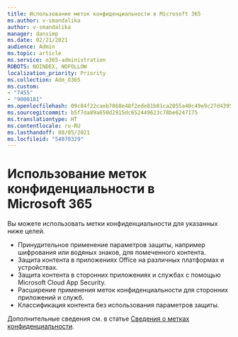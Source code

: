 ```yaml
---
title: Использование меток конфиденциальности в Microsoft 365
ms.author: v-smandalika
author: v-smandalika
manager: dansimp
ms.date: 02/21/2021
audience: Admin
ms.topic: article
ms.service: o365-administration
ROBOTS: NOINDEX, NOFOLLOW
localization_priority: Priority
ms.collection: Adm_O365
ms.custom:
- "7455"
- "9000181"
ms.openlocfilehash: 09c84f22caeb7868e48f2ede81b81ca2055a40c49e9c27d439577532c5094547
ms.sourcegitcommit: b5f7da89a650d2915dc652449623c78be6247175
ms.translationtype: HT
ms.contentlocale: ru-RU
ms.lasthandoff: 08/05/2021
ms.locfileid: "54070329"
---
```

# <a name="use-sensitivity-labels-in-microsoft-365"></a>Использование меток конфиденциальности в Microsoft 365

Вы можете использовать метки конфиденциальности для указанных ниже целей.
- Принудительное применение параметров защиты, например шифрования или водяных знаков, для помеченного контента.
- Защита контента в приложениях Office на различных платформах и устройствах.
- Защита контента в сторонних приложениях и службах с помощью Microsoft Cloud App Security.
- Расширение применения меток конфиденциальности для сторонних приложений и служб.
- Классификация контента без использования параметров защиты.

Дополнительные сведения см. в статье [Сведения о метках конфиденциальности](https://docs.microsoft.com/microsoft-365/compliance/sensitivity-labels).